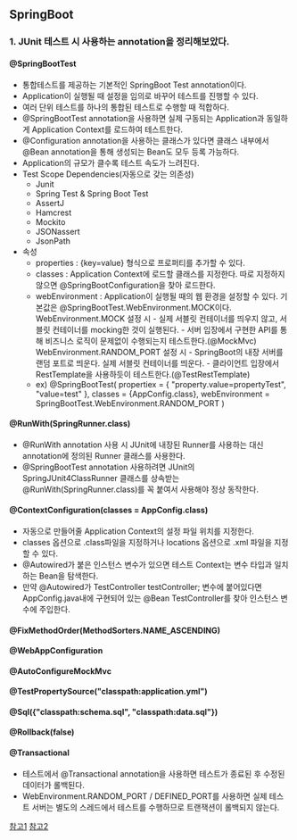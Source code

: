 ## SpringBoot
###  1. JUnit 테스트 시 사용하는 annotation을 정리해보았다.
 
#### @SpringBootTest
- 통합테스트를 제공하는 기본적인 SpringBoot Test annotation이다.
- Application이 실행될 때 설정을 임의로 바꾸어 테스트를 진행할 수 있다.
- 여러 단위 테스트를 하나의 통합된 테스트로 수행할 때 적합하다.
- @SpringBootTest annotation을 사용하면 실제 구동되는 Application과 동일하게 Application Context를 로드하여 테스트한다.
- @Configuration annotation을 사용하는 클래스가 있다면 클래스 내부에서 @Bean annotation을 통해 생성되는 Bean도 모두 등록 가능하다.
- Application의 규모가 클수록 테스트 속도가 느려진다.
- Test Scope Dependencies(자동으로 갖는 의존성)
  - Junit
  - Spring Test & Spring Boot Test
  - AssertJ
  - Hamcrest
  - Mockito
  - JSONassert
  - JsonPath
- 속성
  - properties : {key=value} 형식으로 프로퍼티를 추가할 수 있다.
  - classes : Application Context에 로드할 클래스를 지정한다. 따로 지정하지 않으면 @SpringBootConfiguration을 찾아 로드한다.
  - webEnvironment : Application이 실행될 때의 웹 환경을 설정할 수 있다.
                     기본값은 @SpringBootTest.WebEnvironment.MOCK이다.
                     WebEnvironment.MOCK 설정 시 - 실제 서블릿 컨테이너를 띄우지 않고, 서블릿 컨테이너를 mocking한 것이 실행된다.
                                                 - 서버 입장에서 구현한 API를 통해 비즈니스 로직이 문제없이 수행되는지 테스트한다.(@MockMvc)
                     WebEnvironment.RANDOM_PORT 설정 시 - SpringBoot의 내장 서버를 랜덤 포트로 띄운다. 실제 서블릿 컨테이너를 띄운다.
                                                        - 클라이언트 입장에서 RestTemplate을 사용하듯이 테스트한다.(@TestRestTemplate)
  - ex) 
        @SpringBootTest(
          propertiex = {
            "property.value=propertyTest",
            "value=test"
          },
           classes = {AppConfig.class},
           webEnvironment = SpringBootTest.WebEnvironment.RANDOM_PORT
        )

#### @RunWith(SpringRunner.class)
- @RunWith annotation 사용 시 JUnit에 내장된 Runner를 사용하는 대신 annotation에 정의된 Runner 클래스를 사용한다.
- @SpringBootTest annotation 사용하려면 JUnit의 SpringJUnit4ClassRunner 클래스를 상속받는 @RunWith(SpringRunner.class)를 꼭 붙여서 사용해야 정상 동작한다.

#### @ContextConfiguration(classes = AppConfig.class)
- 자동으로 만들어줄 Application Context의 설정 파일 위치를 지정한다.
- classes 옵션으로 .class파일을 지정하거나 locations 옵션으로 .xml 파일을 지정할 수 있다.
- @Autowired가 붙은 인스턴스 변수가 있으면 테스트 Context는 변수 타입과 일치하는 Bean을 탐색한다.
- 만약 @Autowired가 TestController testController; 변수에 붙어있다면 AppConfig.java내에 구현되어 있는 @Bean TestController를 찾아 인스턴스 변수에 주입한다.

#### @FixMethodOrder(MethodSorters.NAME_ASCENDING)

#### @WebAppConfiguration

#### @AutoConfigureMockMvc

#### @TestPropertySource("classpath:application.yml")

#### @Sql({"classpath:schema.sql", "classpath:data.sql"})

#### @Rollback(false)

#### @Transactional
- 테스트에서 @Transactional annotation을 사용하면 테스트가 종료된 후 수정된 데이터가 롤백된다.
- WebEnvironment.RANDOM_PORT / DEFINED_PORT를 사용하면 실제 테스트 서버는 별도의 스레드에서 테스트를 수행하므로 트랜잭션이 롤백되지 않는다.


[참고1](https://cheese10yun.github.io/spring-boot-test/)
[참고2](https://lalwr.blogspot.com/2019/09/spring-test.html)
